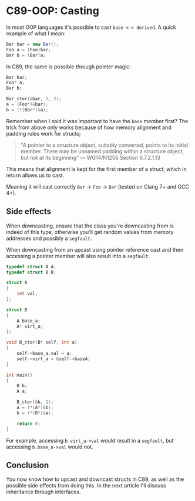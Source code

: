 # C89-OOP: Casting

In most OOP languages it's possible to cast `base <-> derived`. A quick example
of what I mean:

```csharp
Bar bar = new Bar();
Foo a = (Foo)bar;
Bar b = (Bar)a;
```

In C89, the same is possible through pointer magic:

```c
Bar bar;
Foo* a;
Bar b;

Bar_ctor(&bar, 1, 2);
a = (Foo*)&bar);
b = (*(Bar*)&a);
```

Remember when I said it was important to have the `base` member first? The
trick from above only works because of how memory alignment and padding rules
work for structs;

> "A pointer to a structure object, suitably converted, points to its initial
> member. There may be unnamed padding within a structure object, but not at
> its beginning" — WG14/N1256 Section 6.7.2.1.13

This means that alignment is kept for the first member of a struct, which in
return allows us to cast.

Meaning it will cast correctly `Bar` -> `Foo` -> `Bar` (tested on Clang 7+ and
GCC 4+).

## Side effects

When downcasting, ensure that the class you're downcasting from is indeed of
this type, otherwise you'll get random values from memory addresses and
possibly a `segfault`.

When downcasting from an upcast using pointer reference cast and then accessing
a pointer member will also result into a `segfault`.

```c
typedef struct A A;
typedef struct B B;

struct A
{
    int val;
};

struct B
{
    A base_a;
    A* virt_a;
};

void B_ctor(B* self, int a)
{
    self->base_a.val = a;
    self->virt_a = &self->baseA;
}

int main()
{
    B b;
    A a;

    B_ctor(&b, 1);
    a = (*(A*)&b);
    b = (*(B*)&a);

    return 0;
}
```

For example, accessing `b.virt_a->val` would result in a `segfault`, but
accessing `b.base_a->val` would not.

## Conclusion

You now know how to upcast and downcast structs in C89, as well as the possible
side effects from doing this. In the next article I'll discuss inheritance
through interfaces.
